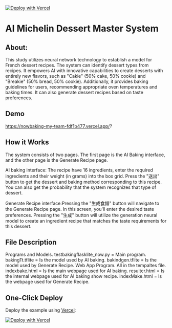 [![Deploy with Vercel](https://vercel.com/button)](https://vercel.com/new/clone?repository-url=https%3A%2F%2Fgithub.com%2Fvercel%2Fexamples%2Ftree%2Fmain%2Fpython%2Fflask3&demo-title=Flask%203%20%2B%20Vercel&demo-description=Use%20Flask%203%20on%20Vercel%20with%20Serverless%20Functions%20using%20the%20Python%20Runtime.&demo-url=https%3A%2F%2Fflask3-python-template.vercel.app%2F&demo-image=https://assets.vercel.com/image/upload/v1669994156/random/flask.png)

# AI Michelin Dessert Master System 
## About:
This study utilizes neural network technology to establish a model for French dessert recipes. 
The system can identify dessert types from recipes. It empowers AI with innovative capabilities to create desserts with entirely new flavors, such as "Cakie" (50% cake, 50% cookie) and "Breakie" (50% bread, 50% cookie). 
Additionally, it provides baking guidelines for users, recommending appropriate oven temperatures and baking times. 
It can also generate dessert recipes based on taste preferences.

## Demo
https://nowbaking-my-team-fdf1b477.vercel.app/?

## How it Works
The system consists of two pages.
The first page is the AI Baking interface, and the other page is the Generate Recipe page.

AI baking interface: The recipe have 16 ingredients, enter the required ingredients and their weight (in grams) into the box grid.
Press the "送出" button to get the dessert and baking method corresponding to this recipe. You can also get the probability that the system recognizes that type of dessert.

Generate Recipe interface:Pressing the "生成食譜" button will navigate to the Generate Recipe page. In this screen, you'll enter the desired taste preferences. Pressing the "生成" button will utilize the generation neural model to create an ingredient recipe that matches the taste requirements for this dessert.

## File Description
Programs and Models.
  testbakingflasklite_now.py = Main program.
  bakingTt.tflite = Is the model used by AI baking.
  bakindgen.tflite = Is the model used by Generate Recipe.
Web App Program.
All in the tempaltes file.
  indexbake.html = Is the main webpage used for AI baking.
  resultcr.html = Is the internal webpage used for AI baking show recipe.
  indexMake.html = Is the webpage used for Generate Recipe.
  
## One-Click Deploy

Deploy the example using [Vercel](https://vercel.com?utm_source=github&utm_medium=readme&utm_campaign=vercel-examples):

[![Deploy with Vercel](https://vercel.com/button)](https://vercel.com/new/clone?repository-url=https%3A%2F%2Fgithub.com%2Fvercel%2Fexamples%2Ftree%2Fmain%2Fpython%2Fflask3&demo-title=Flask%203%20%2B%20Vercel&demo-description=Use%20Flask%203%20on%20Vercel%20with%20Serverless%20Functions%20using%20the%20Python%20Runtime.&demo-url=https%3A%2F%2Fflask3-python-template.vercel.app%2F&demo-image=https://assets.vercel.com/image/upload/v1669994156/random/flask.png)
